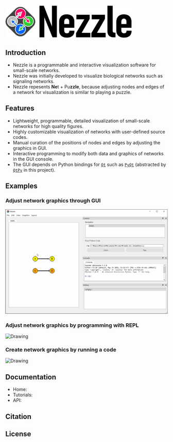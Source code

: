 <img src="nezzle/resources/logo.png" alt="Drawing" width="395px"/>


## Introduction 
- Nezzle is a programmable and interactive visualization software for small-scale networks.
- Nezzle was initially developed to visualize biological networks such as signaling networks.
- Nezzle repesents **Ne**t + Pu**zzle**, because adjusting nodes and edges of a network for visualization is similar to playing a puzzle.
  
## Features
- Lightweight, programmable, detailed visualization of small-scale networks for high quality figures.
- Highly customizable visualization of networks with user-defined source codes.
- Manual curation of the positions of nodes and edges by adjusting the graphics in GUI.
- Interactive programming to modify both data and graphics of networks in the GUI console.
- The GUI depends on Python bindings for [`Qt`](https://www.qt.io/)
  such as [`PyQt`](https://riverbankcomputing.com/software/pyqt)
  (abstracted by [`QtPy`](https://github.com/spyder-ide/qtpy) in this project).


## Examples

### Adjust network graphics through GUI
<img src="assets/demo01.gif" alt="Drawing" width="700px"/>

### Adjust network graphics by programming with REPL
<img src="assets/demo02.gif" alt="Drawing" width="700px"/>

### Create network graphics by running a code
<img src="assets/demo03.gif" alt="Drawing" width="700px"/>


## Documentation
- Home:
- Tutorials:
- API:

## Citation

## License
